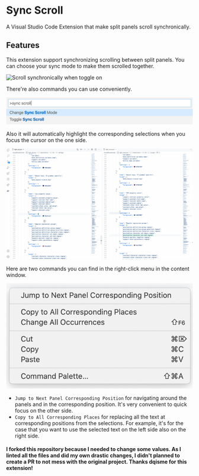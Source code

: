 # Sync Scroll

A Visual Studio Code Extension that make split panels scroll synchronically.

## Features

This extension support synchronizing scrolling between split panels. You can choose your sync mode to make them scrolled together.

![Scroll synchronically when toggle on](./resources/feature_mode.gif)

There're also commands you can use conveniently.

![Scroll synchronically when toggle on](./resources/screenshot-command.png)

Also it will automatically highlight the corresponding selections when you focus the cursor on the one side.

![Corresponding selections highlighted](./resources/feature_highlight.gif)

Here are two commands you can find in the right-click menu in the content window.

![Scroll synchronically when toggle on](./resources/screenshot-right-click-menu.png)

- `Jump to Next Panel Corresponding Position` for navigating around the panels and in the corresponding position. It's very convenient to quick focus on the other side.
- `Copy to All Corresponding Places` for replacing all the text at corresponding positions from the selections. For example, it's for the case that you want to use the selected text on the left side also on the right side.

#### I forked this repository because I needed to change some values. As I linted all the files and did my own drastic changes, I didn't planned to create a PR to not mess with the original project. Thanks dqisme for this extension!

